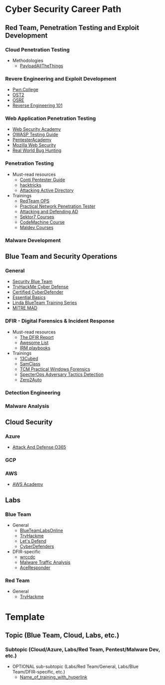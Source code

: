 # Cyber Security Career Path

## Red Team, Penetration Testing and Exploit Development

### Cloud Penetration Testing

- Methodologies
	- [PayloadAllTheThings](https://github.com/swisskyrepo/PayloadsAllTheThings/blob/master/Methodology%20and%20Resources/Cloud%20-%20Azure%20Pentest.md)


### Revere Engineering and Exploit Development

- [Pwn.College](https://pwn.college/)
- [OST2](https://p.ost2.fyi/)
- [OSRE](https://exploitation.ashemery.com/)
- [Reverse Engineering 101](https://malwareunicorn.org/workshops/re101.html#0)


### Web Application Penetration Testing

- [Web Security Academy](https://portswigger.net/web-security)
- [OWASP Testing Guide](https://owasp.org/www-project-web-security-testing-guide/)
- [PentesterAcademy](https://pentesteracademy.com/course?id=5)
- [Mozilla Web Security](https://infosec.mozilla.org/guidelines/web_security)
- [Real World Bug Hunting](https://www.amazon.com/Real-World-Bug-Hunting-Field-Hacking-ebook/dp/B072SQZ2LG/ref=sr_1_1?keywords=Real-World-Bug-Hunting-Field-Hacking-ebook&qid=1697571168&sr=8-1)

### Penetration Testing

- Must-read resources
	- [Conti Pentester Guide](https://github.com/ForbiddenProgrammer/conti-pentester-guide-leak)
	- [hacktricks](https://book.hacktricks.xyz/welcome/readme)
	- [Attacking Active Directory](https://zer1t0.gitlab.io/posts/attacking_ad/)
- Trainings
	- [RedTeam OPS](https://training.zeropointsecurity.co.uk/courses/red-team-ops)
	- [Practical Network Penetration Tester](https://certifications.tcm-sec.com/pnpt/)
	- [Attacking and Defending AD](https://www.alteredsecurity.com/adlab)
	- [Sektor7 Courses](https://institute.sektor7.net/)
	- [CodeMachine Course](https://codemachine.com/index.html)
	- [Maldev Courses](https://maldevacademy.com/)

### Malware Development

## Blue Team and Security Operations

### General
- [Security Blue Team](https://www.securityblue.team/training)
- [TryHackMe Cyber Defense](https://tryhackme.com/path/outline/blueteam)
- [Certified CyberDefender](https://cyberdefenders.org/blue-team-training/courses/certified-cyberdefender-certification/)
- [Essential Basics](https://blueteamcc.j2h2.io/)
- [Linda BlueTeam Training Series](https://www.youtube.com/watch?v=Bt5fh3wQUAQ&list=PLBf0hzazHTGNcIS_dHjM2NgNUFMW1EZFx&index=1)
- [MITRE MAD](https://mad-certified.mitre-engenuity.org/group/416659)

### DFIR - Digital Forensics & Incident Response
- Must-read resources
	- [The DFIR Report](https://thedfirreport.com/)
	- [Awesome List](https://github.com/meirwah/awesome-incident-response)
	- [IRM playbooks](https://www.incidentresponse.org/playbooks/)
- Trainings
	- [13Cubed](https://www.youtube.com/@13Cubed)
	- [SamClass](https://samsclass.info/152/FSIR2022-CCC.htm)
	- [TCM Practical Windows Forensics](https://academy.tcm-sec.com/p/practical-windows-forensics)
	- [SpecterOps Adversary Tactics Detection](https://specterops.io/training/adversary-tactics-detection/)
	- [Zero2Auto](https://courses.zero2auto.com/)

### Detection Engineering

### Malware Analysis

## Cloud Security

### Azure
- [Attack And Defense O365](https://training.xintra.org/attacking-and-defending-azure-m365)

### GCP

### AWS
- [AWS Academy](https://aws.amazon.com/training/awsacademy/)

## Labs

### Blue Team
- General
	- [BlueTeamLabsOnline](https://blueteamlabs.online/)
	- [TryHackme](https://tryhackme.com/)
	- [Let's Defend](https://letsdefend.io/)
	- [CyberDefenders](https://cyberdefenders.org/blueteam-ctf-challenges/)
- DFIR-specific
	- [wrccdc](https://dfir.wrccdc.org/dfir/)
	- [Malware Traffic Analysis](https://www.malware-traffic-analysis.net/)
	- [AceResponder](https://www.aceresponder.com/)

### Red Team
- General
	- [TryHackme](https://tryhackme.com/)

# Template

## Topic (Blue Team, Cloud, Labs, etc.)

### Subtopic (Cloud/Azure, Labs/Red Team, Pentest/Malware Dev, etc.)
- OPTIONAL sub-subtopic (Labs/Red Team/General, Labs/Blue Team/DFIR-specific, etc.)
	- [Name_of_training_with_hyperlink](https://example.com/)
